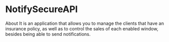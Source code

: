 # NotifySecureAPI
About It is an application that allows you to manage the clients that have an insurance policy, as well as to control the sales of each enabled window, besides being able to send notifications.
